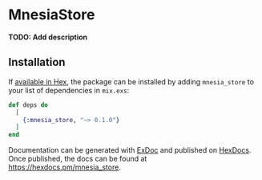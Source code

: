 # MnesiaStore

**TODO: Add description**

## Installation

If [available in Hex](https://hex.pm/docs/publish), the package can be installed
by adding `mnesia_store` to your list of dependencies in `mix.exs`:

```elixir
def deps do
  [
    {:mnesia_store, "~> 0.1.0"}
  ]
end
```

Documentation can be generated with [ExDoc](https://github.com/elixir-lang/ex_doc)
and published on [HexDocs](https://hexdocs.pm). Once published, the docs can
be found at <https://hexdocs.pm/mnesia_store>.

